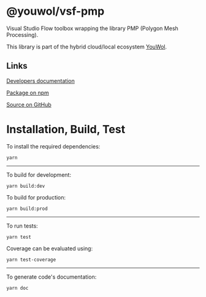 # @youwol/vsf-pmp

Visual Studio Flow toolbox wrapping the library PMP (Polygon Mesh Processing).

This library is part of the hybrid cloud/local ecosystem
[YouWol](https://platform.youwol.com/applications/@youwol/platform/latest).

## Links



[Developers documentation](https://platform.youwol.com/applications/@youwol/cdn-explorer/latest?package=@youwol/vsf-pmp&tab=doc)

[Package on npm](https://www.npmjs.com/package/@youwol/vsf-pmp)

[Source on GitHub](https://github.com/youwol/vsf-pmp)

# Installation, Build, Test

To install the required dependencies:

```shell
yarn
```

---

To build for development:

```shell
yarn build:dev
```

To build for production:

```shell
yarn build:prod
```

---

To run tests:

```shell
yarn test
```

Coverage can be evaluated using:

```shell
yarn test-coverage
```

---

To generate code's documentation:

```shell
yarn doc
```
